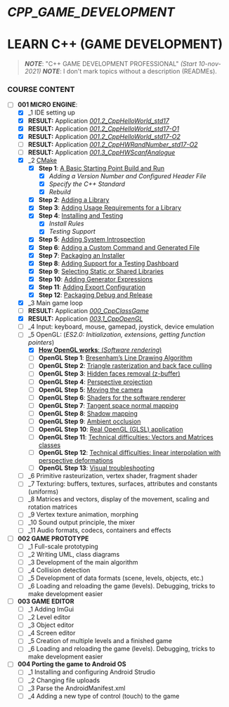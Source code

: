 # _CPP_GAME_DEVELOPMENT_

# LEARN C++ (GAME DEVELOPMENT)

> ***NOTE***: "C++ GAME DEVELOPMENT PROFESSIONAL" *(Start 10-nov-2021)*
> ***NOTE***: I don't mark topics without a description (READMEs).

### COURSE CONTENT

- [ ] **001 MICRO ENGINE**:
  - [X] _1 IDE setting up
  - [X] **RESULT:** Application [*001.2_CppHelloWorld_std17*][CppGameDev_1]
  - [X] **RESULT:** Application [*001.2_CppHelloWorld_std17-O1*][CppGameDev_2]
  - [X] **RESULT:** Application [*001.2_CppHelloWorld_std17-O2*][CppGameDev_3]
  - [ ] **RESULT:** Application [*001.2_CppHWRandNumber_std17-O2*][CppGameDev_4]
  - [ ] **RESULT:** Application [*001.3_CppHWScanfAnalogue*][CppGameDev_5]
  - [X] _2 [CMake][CMake]
    - [X] **Step 1**: [A Basic Starting Point Build and Run][stp1]
      - [X] *Adding a Version Number and Configured Header File*
      - [X] *Specify the C++ Standard*
      - [X] *Rebuild*
    - [X] **Step 2**: [Adding a Library][stp2]
    - [X] **Step 3**: [Adding Usage Requirements for a Library][stp3]
    - [X] **Step 4**: [Installing and Testing][stp4]
      - [X] *Install Rules*
      - [X] *Testing Support*
    - [X] **Step 5**: [Adding System Introspection][stp5]
    - [X] **Step 6**: [Adding a Custom Command and Generated File][stp6]
    - [X] **Step 7**: [Packaging an Installer][stp7]
    - [X] **Step 8**: [Adding Support for a Testing Dashboard][stp8]
    - [X] **Step 9**: [Selecting Static or Shared Libraries][stp9]
    - [X] **Step 10**: [Adding Generator Expressions][stp10]
    - [X] **Step 11**: [Adding Export Configuration][stp11]
    - [X] **Step 12**: [Packaging Debug and Release][stp12]
  - [X] _3 Main game loop
  - [ ] **RESULT:** Application [*000_CppClassGame*][CppGameDev_6]
  - [X] **RESULT:** Application [*003.1_CppOpenGL*][CppGameDev_7]
  - [ ] _4 Input: keyboard, mouse, gamepad, joystick, device emulation
  - [ ] _5 OpenGL: (*ES2.0: Initialization, extensions, getting function pointers*)
    - [X] [**How OpenGL works**: (*Software rendering*)][5_OpenGL]
    - [ ] **OpenGL Step 1**: [Bresenham’s Line Drawing Algorithm][OGLstp1]
    - [ ] **OpenGL Step 2**: [Triangle rasterization and back face culling][OGLstp2]
    - [ ] **OpenGL Step 3**: [Hidden faces removal (z-buffer)][OGLstp3]
    - [ ] **OpenGL Step 4**: [Perspective projection][OGLstp4]
    - [ ] **OpenGL Step 5**: [Moving the camera][OGLstp5]
    - [ ] **OpenGL Step 6**: [Shaders for the software renderer][OGLstp6]
    - [ ] **OpenGL Step 7**: [Tangent space normal mapping][OGLstp7]
    - [ ] **OpenGL Step 8**: [Shadow mapping][OGLstp8]
    - [ ] **OpenGL Step 9**: [Ambient occlusion][OGLstp9]
    - [ ] **OpenGL Step 10**: [Real OpenGL (GLSL) application][OGLstp10]
    - [ ] **OpenGL Step 11**: [Technical difficulties: Vectors and Matrices classes][OGLstp11]
    - [ ] **OpenGL Step 12**: [Technical difficulties: linear interpolation with perspective deformations][OGLstp12]
    - [ ] **OpenGL Step 13**: [Visual troubleshooting][OGLstp13]
  - [ ] _6 Primitive rasteurization, vertex shader, fragment shader
  - [ ] _7 Texturing: buffers, textures, surfaces, attributes and constants (uniforms)
  - [ ] _8 Matrices and vectors, display of the movement, scaling and rotation matrices
  - [ ] _9 Vertex texture animation, morphing
  - [ ] _10 Sound output principle, the mixer
  - [ ] _11 Audio formats, codecs, containers and effects
- [ ] **002 GAME PROTOTYPE**
  - [ ] _1 Full-scale prototyping
  - [ ] _2 Writing UML, class diagrams
  - [ ] _3 Development of the main algorithm
  - [ ] _4 Collision detection
  - [ ] _5 Development of data formats (scene, levels, objects, etc.)
  - [ ] _6 Loading and reloading the game (levels). Debugging, tricks to make development easier
- [ ] **003 GAME EDITOR**
  - [ ] _1 Adding ImGui
  - [ ] _2 Level editor
  - [ ] _3 Object editor
  - [ ] _4 Screen editor
  - [ ] _5 Creation of multiple levels and a finished game
  - [ ] _6 Loading and reloading the game (levels). Debugging, tricks to make development easier
- [ ] **004 Porting the game to Android OS**
  - [ ] _1 Installing and configuring Android Strudio
  - [ ] _2 Changing file uploads
  - [ ] _3 Parse the AndroidManifest.xml
  - [ ] _4 Adding a new type of control (touch) to the game

<!--
* [*001.2_CppHelloWorld_std17*][CppGameDev_1]
* [*001.2_CppHelloWorld_std17-O1*][CppGameDev_2]
* [*001.2_CppHelloWorld_std17-O2*][CppGameDev_3]
* [*001.2_CppHWRandNumber_std17-O2*][CppGameDev_4]
* [*001_3_CppHWScanfAnalogue*][CppGameDev_5]
* [*000_CppClassGame*][CppGameDev_6]
* [*003.1_CppOpenGL*][CppGameDev_7]
-->

[CppGameDev_1]: https://github.com/yoricsv/001_2_CppHelloWorld_std17.git
[CppGameDev_2]: https://github.com/yoricsv/001_2_CppHelloWorld_std17-O1.git
[CppGameDev_3]: https://github.com/yoricsv/001_2_CppHelloWorld_std17-O2.git
[CppGameDev_4]: https://github.com/yoricsv/001_2_CppHWRandNumber_std17-O2.git
[CppGameDev_5]: https://github.com/yoricsv/001_3_CppScanfAnalogue.git
[CppGameDev_6]: https://github.com/yoricsv/000_CppClassGame.git
[CppGameDev_7]: 003_1_CppOpenGL
[CMake]:        002_CppCMake/README.md
[stp1]:         002_CppCMake/002_1_BasicStartingPoint
[stp2]:         002_CppCMake/002_2_AddingLibrary
[stp3]:         002_CppCMake/002_3_UsageReqForLib
[stp4]:         002_CppCMake/002_4_InstallAndTest
[stp5]:         002_CppCMake/002_5_SysIntrospection
[stp6]:         002_CppCMake/002_6_ComFileGen
[stp7]:         002_CppCMake/002_7_BuildInstall
[stp8]:         002_CppCMake/002_8_Dashboard
[stp9]:         002_CppCMake/002_9_StaticShared
[stp10]:        002_CppCMake/002_10_GenExpression
[stp11]:        002_CppCMake/002_11_ExportConfig
[stp12]:        002_CppCMake/002_12_PackDebRel
[5_OpenGL]:     005_CppOwnOpenGLAnalogue_/README.md
[OGLstp1]:      005_CppOwnOpenGLAnalogue_/005_1_BresenhamAlgorithm
[OGLstp2]:      005_CppOwnOpenGLAnalogue_/005_2_TrialgleRasterization
[OGLstp3]:      005_CppOwnOpenGLAnalogue_/005_3_Z-buffer
[OGLstp4]:      005_CppOwnOpenGLAnalogue_/005_4_PerspectiveProjection
[OGLstp5]:      005_CppOwnOpenGLAnalogue_/005_5_MovingCamera
[OGLstp6]:      005_CppOwnOpenGLAnalogue_/005_6_SoftwareShadersRendering
[OGLstp7]:      005_CppOwnOpenGLAnalogue_/005_7_TangentSpaceMapping
[OGLstp8]:      005_CppOwnOpenGLAnalogue_/005_8_ShadowMapping
[OGLstp9]:      005_CppOwnOpenGLAnalogue_/005_9_AmbientOcclusion
[OGLstp10]:     005_CppOwnOpenGLAnalogue_/005_10_OpenGL(GLSL)Application
[OGLstp11]:     005_CppOwnOpenGLAnalogue_/005_11_VectorsAndMatricesClasses
[OGLstp12]:     005_CppOwnOpenGLAnalogue_/005_12_LinearInterpolation
[OGLstp13]:     005_CppOwnOpenGLAnalogue_/005_13_VisualTroubleshooting
